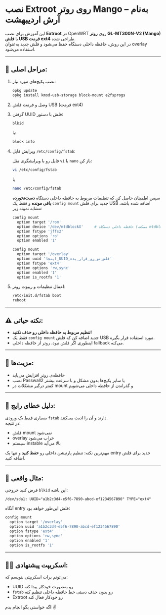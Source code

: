 
# نصب Extroot روی روتر Mango – به‌نام آرش اردیبهشت

این آموزش برای نصب **Extroot** در OpenWRT روی **روتر GL‑MT300N‑V2 (Mango)** با **فلش USB فرمت ext4** طراحی شده.  
در این روش، حافظه داخلی دستگاه حفظ می‌شود و فلش جدید به‌عنوان overlay استفاده می‌شود.

---

## 🔧 مراحل اصلی:

1. نصب پکیج‌های مورد نیاز:
   ```bash
   opkg update
   opkg install kmod-usb-storage block-mount e2fsprogs
   ```
2. وصل و فرمت فلش USB (فرمت ext4)

3. گرفتن UUID فلش با دستور:
   ```bash
   blkid
   ```
   یا:
   ```bash
   block info
   ```

4. ویرایش فایل `/etc/config/fstab`:

   فایل رو با ویرایشگری مثل `vi` یا `nano` باز کن:

   ```bash
   vi /etc/config/fstab
   ```

   یا

   ```bash
   nano /etc/config/fstab
   ```

   سپس اطمینان حاصل کن که تنظیمات مربوط به حافظه داخلی دستگاه **دست‌نخورده باقی مونده** و فقط یک `config mount` جدید برای فلش USB اضافه شده باشه، مشابه نمونه زیر:

   ```bash
   config mount
     option target '/rom'
     option device '/dev/mtdblockX'     # حافظه داخلی دستگاه (ممکنه mtdblock3 یا مشابه باشه)
     option fstype 'jffs2'
     option options 'ro'
     option enabled '1'

   config mount
     option target '/overlay'
     option uuid 'اینجا_UUID_فلش_تو_رو_قرار_بده'
     option fstype 'ext4'
     option options 'rw,sync'
     option enabled '1'
     option is_rootfs '1'
   ```

5. اعمال تنظیمات و ریبوت روتر:

   ```bash
   /etc/init.d/fstab boot
   reboot
   ```

---

## ⚠️ نکته حیاتی:

- **تنظیم مربوط به حافظه داخلی رو حذف نکنید!**  
- فقط یک `config mount` جدید اضافه کن که فلش USB مورد استفاده قرار بگیره.  
- اینطوری اگر فلش نبود، روتر از حافظه داخلی fallback می‌کنه.

---

## 🧠 مزیت‌ها:

- حافظه‌ی روتر افزایش می‌یابد  
- نصب Passwall2 یا سایر پکیج‌ها بدون مشکل و با سرعت بیشتر  
- کمتر درگیر مشکلات در mount و گذراندن از حافظه داخلی می‌شویم

---

## 🧩 دلیل خطای رایج:

بسیاری فقط یک ورودی `fstab` دارند و آن را ادیت می‌کنند.  
در نتیجه:
- فلش mount نمی‌شود
- overlay خراب می‌شود
- سیستم instable بالا می‌آید

مهم‌ترین نکته: تنظیم پارتیشن داخلی رو **حفظ کنید** و تنها یک entry جدید برای فلش اضافه کنید.

---

## 📌 مثال واقعی:

فرض کنید خروجی `blkid` این باشه:

```
/dev/sda1: UUID="a1b2c3d4‑e5f6‑7890‑abcd‑ef1234567890" TYPE="ext4"
```

آنگاه entry فلش این‌طور خواهد بود:

```bash
config mount
  option target '/overlay'
  option uuid 'a1b2c3d4‑e5f6‑7890‑abcd‑ef1234567890'
  option fstype 'ext4'
  option options 'rw,sync'
  option enabled '1'
  option is_rootfs '1'
```

---

## 🧑‍💻 اسکریپت پیشنهادی:

می‌تونم برات اسکریپتی بنویسم که:
- UUID رو به‌صورت خودکار پیدا کنه
- `fstab` رو بدون حذف دستی خط حافظه داخلی تنظیم کنه
- Extroot رو خودکار فعال کنه

اگه خواستی بگو انجام بدم ✌️
